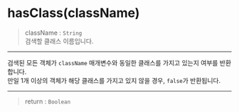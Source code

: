 # hasClass(className)

> className : `String`  
  검색할 클래스 이름입니다.

---

검색된 모든 객체가 `className` 매개변수와 동일한 클래스를 가지고 있는지 여부를 반환합니다.  
만일 1개 이상의 객체가 해당 클래스를 가지고 있지 않을 경우, `false`가 반환됩니다.

---

> return : `Boolean`